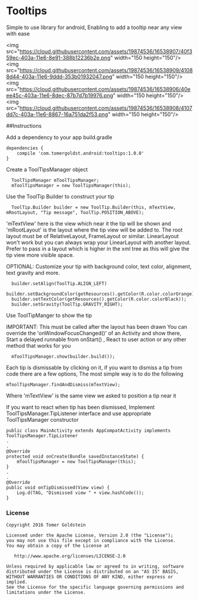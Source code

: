 # Tooltips
Simple to use library for android, Enabling to add a tooltip near any view with ease

<img src="https://cloud.githubusercontent.com/assets/19874536/16538907/40f359ec-403a-11e6-8e91-388b12236b2e.png" width="150 height="150"/>
<img src="https://cloud.githubusercontent.com/assets/19874536/16538909/41088d44-403a-11e6-9ddd-353b01932047.png" width="150 height="150"/>
<img src="https://cloud.githubusercontent.com/assets/19874536/16538906/40eee45c-403a-11e6-8dec-87b7d7b19976.png" width="150 height="150"/>
<img src="https://cloud.githubusercontent.com/assets/19874536/16538908/4107dd7c-403a-11e6-8867-16a751da2f53.png" width="150 height="150"/>

##Instructions

Add a dependency to your app build.gradle
```
dependencies {
    compile 'com.tomergoldst.android:tooltips:1.0.0'    
}
```

Create a ToolTipsManager object
```
  ToolTipsManager mToolTipsManager;
  mToolTipsManager = new ToolTipsManager(this);
```
  
Use the ToolTip Builder to construct your tip
```
  ToolTip.Builder builder = new ToolTip.Builder(this, mTextView, mRootLayout, "Tip message", ToolTip.POSITION_ABOVE);
```
'mTextView' here is the view which near it the tip will be shown and 'mRootLayout' is the layout where the tip view will be added to.
The root layout must be of RelativeLayout, FrameLayout or similar. LinearLayout won't work but you can always wrap your LinearLayout
with another layout. Prefer to pass in a layout which is higher in the xml tree as this will give the
tip view more visible space.
 
OPTIONAL: Customize your tip with background color, text color, alignment, text gravity and more. 
```
  builder.setAlign(ToolTip.ALIGN_LEFT)
  builder.setBackgroundColor(getResources().getColor(R.color.colorOrange));
  builder.setTextColor(getResources().getColor(R.color.colorBlack));
  builder.setGravity(ToolTip.GRAVITY_RIGHT);
```

Use ToolTipManger to show the tip

IMPORTANT: This must be called after the layout has been drawn
You can override the 'onWindowFocusChanged()' of an Activity and show there, Start a delayed runnable from onStart() , React to user action or any other method that works for you
```
  mToolTipsManager.show(builder.build());
```

Each tip is dismissable by clicking on it, if you want to dismiss a tip from code there are a few options, The most simple way is to do the following
```
mToolTipsManager.findAndDismiss(mTextView);
```
Where 'mTextView' is the same view we asked to position a tip near it

If you want to react when tip has been dismissed, Implement ToolTipsManager.TipListener interface and use appropriate ToolTipsManager constructor
```
public class MainActivity extends AppCompatActivity implements ToolTipsManager.TipListener
.
.
@Override
protected void onCreate(Bundle savedInstanceState) {
    mToolTipsManager = new ToolTipsManager(this);
}
.
.
@Override
public void onTipDismissed(View view) {
    Log.d(TAG, "Dismissed view " + view.hashCode());
}
```

### License
```
Copyright 2016 Tomer Goldstein

Licensed under the Apache License, Version 2.0 (the "License");
you may not use this file except in compliance with the License.
You may obtain a copy of the License at

   http://www.apache.org/licenses/LICENSE-2.0

Unless required by applicable law or agreed to in writing, software
distributed under the License is distributed on an "AS IS" BASIS,
WITHOUT WARRANTIES OR CONDITIONS OF ANY KIND, either express or implied.
See the License for the specific language governing permissions and
limitations under the License.
```  


